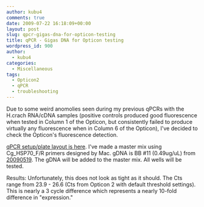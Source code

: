 ```yaml
---
author: kubu4
comments: true
date: 2009-07-22 16:18:09+00:00
layout: post
slug: qpcr-gigas-dna-for-opticon-testing
title: qPCR - Gigas DNA for Opticon testing
wordpress_id: 900
author:
  - kubu4
categories:
  - Miscellaneous
tags:
  - Opticon2
  - qPCR
  - troubleshooting
---
```


Due to some weird anomolies seen during my previous qPCRs with the H.crach RNA/cDNA samples (positive controls produced good fluorescence when tested in Column 1 of the Opticon, but consistently failed to produce virtually any fluorescence when in Column 6 of the Opticon), I've decided to check the Opticon's fluorescence detection.

[qPCR setup/plate layout is here](http://eagle.fish.washington.edu/Arabidopsis/Notebook%20Workup%20Files/20090722-01.jpg). I've made a master mix using Cg_HSP70_F/R primers designed by Mac. gDNA is BB #11 (0.49ug/uL) from [20090519](/Sam%27s+Working+Notebook+Jan-May+2009#sjw20090519). The gDNA will be added to the master mix. All wells will be tested.

Results: Unfortunately, this does not look as tight as it should. The Cts range from 23.9 - 26.6 (Cts from Opticon 2 with default threshold settings). This is nearly a 3 cycle difference which represents a nearly 10-fold difference in "expression."
